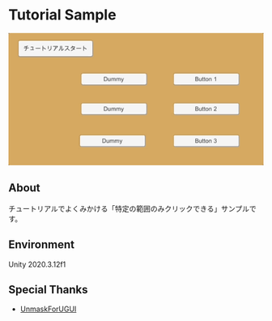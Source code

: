 # Tutorial Sample

![demo](Documents/sample.gif)

## About

チュートリアルでよくみかける「特定の範囲のみクリックできる」サンプルです。

## Environment

Unity 2020.3.12f1

## Special Thanks

- [UnmaskForUGUI](https://github.com/mob-sakai/UnmaskForUGUI)
